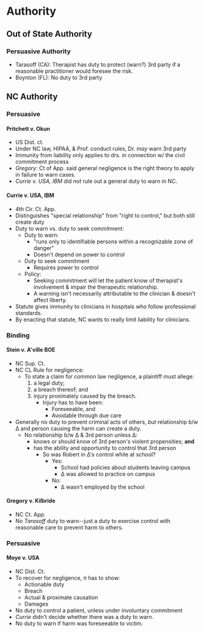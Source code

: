 # Authority #

## Out of State Authority ##
### Persuasive Authority ###

* Tarasoff (CA): Therapist has duty to protect (warn?) 3rd party if a reasonable practitioner would foresee the risk.
* Boynton (FL): No duty to 3rd party

## NC Authority ##
### Persuasive ###
#### Pritchett v. Okun ####

* US Dist. ct.
* Under NC law, HIPAA, & Prof. conduct rules, Dr. *may* warn 3rd party
* Immunity from liability only applies to drs. in connection w/ the civil commitment process
* *Gregory*: Ct of App. said general negligence is the right theory to apply in failure to warn cases.
* *Currie v. USA, IBM* did *not* rule out a general duty to warn in NC.

#### Currie v. USA, IBM ####

* 4th Cir. Ct. App.
* Distinguishes "special relationship" from "right to control," but both still create duty
* Duty to warn vs. duty to seek commitment:
	* Duty to warn: 
		* "runs only to identifiable persons within a recognizable zone of danger"
		* Doesn't depend on power to control
	* Duty to seek commitment
		* Requires power to control
	* Policy:
		* Seeking commitment will let the patient know of therapist's involvement & impair the therapeutic relationship.
		* A warning isn't necessarily attributable to the clinician & doesn't affect liberty.
* Statute gives immunity to clinicians in hospitals who follow professional standards.
* By enacting that statute, NC wants to really limit liability for clinicians. 

### Binding ###

#### Stein v. A'ville BOE ####

* NC Sup. Ct.
* NC CL Rule for negligence:
	* To state a claim for common law negligence, a plaintiff must allege: 
		1. a legal duty;
		2. a breach thereof; and
		3. injury proximately caused by the breach.
			* Injury has to have been:
				* Foreseeable, and	
				* Avoidable through due care
* Generally no duty to prevent criminal acts of others, *but* relationship b/w ∆ and person causing the harm can create a duty.
	* No relationship b/w ∆ & 3rd person unless ∆:
		* knows or should know of 3rd person's violent propensities; **and**
		* has the ability and opportunity to control that 3rd person
			* So was Robert in ∆'s control while at school?
				* Yes:
					* School had policies about students leaving campus
					* ∆ was allowed to practice on campus
				* No: 
					* ∆ wasn't employed by the school

#### Gregory v. Kilbride ####

* NC Ct. App.
* No *Tarasoff* duty to warn--just a duty to exercise control with reasonable care to prevent harm to others.

### Persuasive ###

#### Moye v. USA ####

* NC Dist. Ct.
* To recover for negligence, π has to show:
	* Actionable duty
	* Breach
	* Actual & proximate causation
	* Damages
* No duty to control a patient, unless under involuntary commitment
* *Currie* didn't decide whether there was a duty to warn.
* No duty to warn if harm was foreseeable to victim.